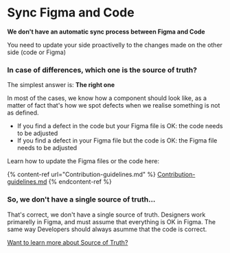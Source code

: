 # Sync Figma and Code

**We don't have an automatic sync process between Figma and Code**

You need to update your side proactivelly to the changes made on the other side (code or Figma)

### In case of differences, which one is the source of truth?

The simplest answer is: **The right one**

In most of the cases, we know how a component should look like, as a matter of fact that's how we spot defects when we realise something is not as defined.

- If you find a defect in the code but your Figma file is OK: the code needs to be adjusted
- If you find a defect in your Figma file but the code is OK: the Figma file needs to be adjusted

Learn how to update the Figma files or the code here:

{% content-ref url="Contribution-guidelines.md" %}
[Contribution-guidelines.md](Contribution-guidelines.md)
{% endcontent-ref %}

### So, we don't have a single source of truth...

That's correct, we don't have a single source of truth. Designers work primarelly in Figma, and must assume that everything is OK in Figma. The same way Developers should always asumme that the code is correct.

[Want to learn more about Source of Truth?](Source-of-truth.md)

